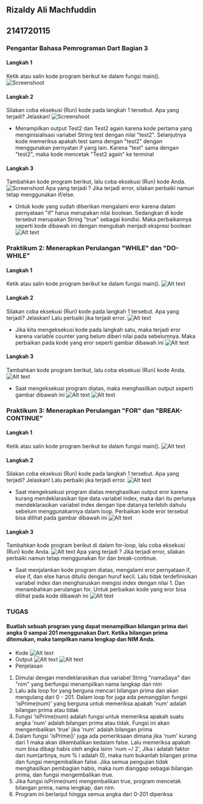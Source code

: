 ## Rizaldy Ali Machfuddin
## 2141720115

### Pengantar Bahasa Pemrograman Dart Bagian 3

#### Langkah 1
Ketik atau salin kode program berikut ke dalam fungsi main().
![Screenshoot](docs/Langkah1.1.png)
#### Langkah 2
Silakan coba eksekusi (Run) kode pada langkah 1 tersebut. Apa yang terjadi? Jelaskan!
![Screenshoot](docs/Langkah2.1.png)
- Menampilkan output Test2 dan Test2 again karena kode pertama yang menginisialisasi variabel String test dengan nilai "test2". Selanjutnya kode memeriksa apakah test sama dengan "test2" dengan menggunakan pernyatan if yang lain. Karena "test" sama dengan "test2", maka kode mencetak "Test2 again" ke terminal
#### Langkah 3
Tambahkan kode program berikut, lalu coba eksekusi (Run) kode Anda. 
![Screenshoot](<docs/Langkah3.1 eror.png>)
Apa yang terjadi ? Jika terjadi error, silakan perbaiki namun tetap menggunakan if/else. 
- Untuk kode yang sudah diberikan mengalami eror karena dalam pernyataan "if" harus merupakan nilai boolean. Sedangkan di kode tersebut merupakan String "true" sebagai kondisi. Maka perbaikannya seperti kode dibawah ini dengan mengubah menjadi ekspresi boolean
![Alt text](docs/langkah3.1.png)


### Praktikum 2: Menerapkan Perulangan "WHILE" dan "DO-WHILE"
#### Langkah 1
Ketik atau salin kode program berikut ke dalam fungsi main().
![Alt text](<docs/Langkah1.2 eror.png>)
#### Langkah 2
Silakan coba eksekusi (Run) kode pada langkah 1 tersebut. Apa yang terjadi? Jelaskan! Lalu perbaiki jika terjadi error.
![Alt text](<docs/Langkah2.2 eror.png>)
- Jika kita mengeksekusi kode pada langkah satu, maka terjadi eror karena variable counter yang belum diberi nilai pada sebelumnya. Maka perbaikan pada kode yang eror seperti gambar dibawah ini
![Alt text](docs/Langkah2.2.png)
#### Langkah 3
Tambahkan kode program berikut, lalu coba eksekusi (Run) kode Anda.
![Alt text](docs/langkah3.2.png)
- Saat mengeksekusi program diatas, maka menghasilkan output seperti gambar dibawah ini
![Alt text](<docs/Langkah3.2 output1.png>)
![Alt text](<docs/Langkah3.2 output2.png>)


### Praktikum 3: Menerapkan Perulangan "FOR" dan "BREAK-CONTINUE"
#### Langkah 1
Ketik atau salin kode program berikut ke dalam fungsi main().
![Alt text](docs/Langkah1.3.png)
#### Langkah 2
Silakan coba eksekusi (Run) kode pada langkah 1 tersebut. Apa yang terjadi? Jelaskan! Lalu perbaiki jika terjadi error.
![Alt text](<docs/Langkah2.3 eror.png>)
- Saat mengeksekusi program diatas menghasilkan output eror karena kurang mendeklarasikan tipe data variabel index, maka dari itu perlunya mendeklarasikan variabel index dengan tipe datanya terlebih dahulu sebelum menggunakannya dalam loop. Perbaikan kode eror tersebut bisa dilihat pada gambar dibawah ini
![Alt text](docs/Langkah2.3.png)
#### Langkah 3
Tambahkan kode program berikut di dalam for-loop, lalu coba eksekusi (Run) kode Anda.
![Alt text](<docs/Langkah3.3 eror.png>)
Apa yang terjadi ? Jika terjadi error, silakan perbaiki namun tetap menggunakan for dan break-continue.
- Saat menjalankan kode program diatas, mengalami eror pernyataan if, else if, dan else harus ditulis dengan huruf kecil. Lalu tidak terdefinisikan variabel index dan mengharuskan mengisi index dengan nilai 1. Dan menambahkan perulangan for. Untuk perbaikan kode yang eror bisa dilihat pada kode dibawah ini
![Alt text](docs/Langkah3.3.png)


### TUGAS
#### Buatlah sebuah program yang dapat menampilkan bilangan prima dari angka 0 sampai 201 menggunakan Dart. Ketika bilangan prima ditemukan, maka tampilkan nama lengkap dan NIM Anda.
- Kode
![Alt text](docs/tugas_kode.png)
- Output
![Alt text](docs/tugas_output1.png)
![Alt text](docs/tugas_output2.png)
- Penjelasan
1. Dimulai dengan mendeklarasikan dua variabel String "namaSaya" dan "nim" yang berfungsi menampilkan nama langkap dan nim
2. Lalu ada loop for yang berguna mencari bilangan prima dan akan mengulang dari 0 - 201. Dalam loop for juga ada pemanggilan fungsi 'isPrime(num)' yang berguna untuk memeriksa apakah 'num' adalah bilangan prima atau tidak
3. Fungsi 'isPrime(num) adalah fungsi untuk memeriksa apakah suatu angka 'num' adalah bilangan prima atau tidak. Fungsi ini akan mengembalikan 'true' jika 'num' adalah bilangan prima
4. Dalam fungsi 'isPrime()' juga ada pemeriksaan dimana jika 'num' kurang dari 1 maka akan dikembalikan kedalam false. Lalu memeriksa apakah num bisa dibagi habis oleh angka lainn 'num ~/ 2', Jika i adalah faktor dari num(artinya, num % i adalah 0), maka num bukanlah bilangan prima dan fungsi mengembalikan false. Jika semua pengujian tidak menghasilkan pembagian habis, maka num dianggap sebagai bilangan prima, dan fungsi mengembalikan true.
5. Jika fungsi isPrime(num) mengembalikan true, program mencetak bilangan prima, nama lengkap, dan nim. 
6. Program ini berlanjut hingga semua angka dari 0-201 diperiksa